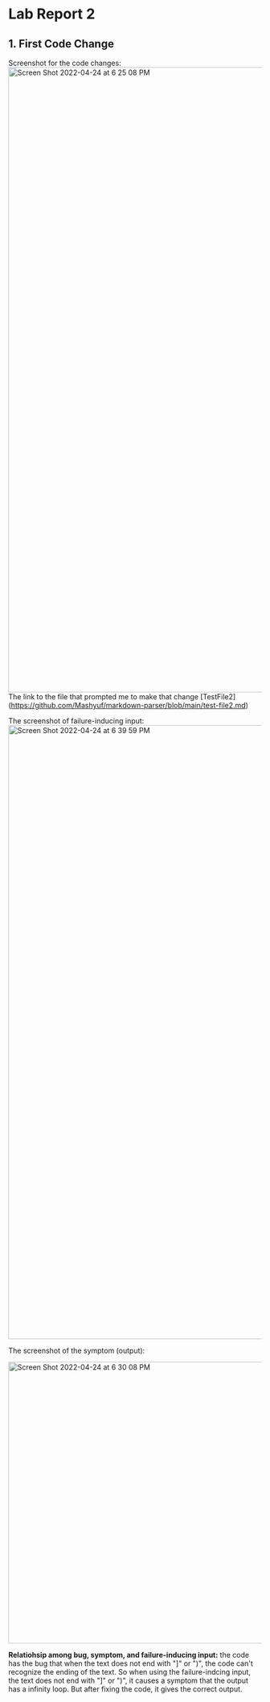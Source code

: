 # Lab Report 2

## 1. First Code Change
Screenshot for the code changes:
<img width="1243" alt="Screen Shot 2022-04-24 at 6 25 08 PM" src="https://user-images.githubusercontent.com/103156151/165006201-854e738c-1ec0-4ba6-897b-63965a58ce6d.png">
The link to the file that prompted me to make that change [TestFile2] (https://github.com/Mashyuf/markdown-parser/blob/main/test-file2.md)

The screenshot of failure-inducing input:
<img width="1221" alt="Screen Shot 2022-04-24 at 6 39 59 PM" src="https://user-images.githubusercontent.com/103156151/165007192-93189b7f-ac7c-41fa-a74d-df46e15a052a.png">

The screenshot of the symptom (output):

<img width="560" alt="Screen Shot 2022-04-24 at 6 30 08 PM" src="https://user-images.githubusercontent.com/103156151/165007901-d97cf0bf-a989-470f-aa7e-8e9e15b82c7c.png">

__Relatiohsip among bug, symptom, and failure-inducing input:__ the code has the bug that when the text does not end with "]" or ")", the code can't recognize the ending of the text. So when using the failure-indcing input, the text does not end with "]" or ")", it causes a symptom that the output has a infinity loop. But after fixing the code, it gives the correct output.
